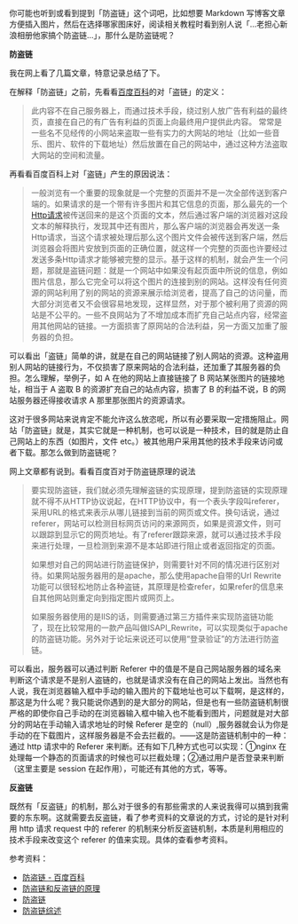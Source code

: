 你可能也听到或看到提到「防盗链」这个词吧，比如想要 Markdown 写博客文章方便插入图片，然后在选择哪家图床好，阅读相关教程时看到别人说「...老担心新浪相册他家搞个防盗链...」，那什么是防盗链呢？

**防盗链**

我在网上看了几篇文章，特意记录总结了下。

在解释「防盗链」之前，先看看[百度百科](https://baike.baidu.com/item/%E9%98%B2%E7%9B%97%E9%93%BE/4944962)的对「盗链」的定义：

> 此内容不在自己服务器上，而通过技术手段，绕过别人放广告有利益的最终页，直接在自己的有广告有利益的页面上向最终用户提供此内容。 常常是一些名不见经传的小网站来盗取一些有实力的大网站的地址（比如一些音乐、图片、软件的下载地址）然后放置在自己的网站中，通过这种方法盗取大网站的空间和流量。

再看看百度百科上对「盗链」产生的原因说法：

> 一般浏览有一个重要的现象就是一个完整的页面并不是一次全部传送到客户端的。如果请求的是一个带有许多图片和其它信息的页面，那么最先的一个[Http请求](https://baike.baidu.com/item/Http%E8%AF%B7%E6%B1%82)被传送回来的是这个页面的文本，然后通过客户端的浏览器对这段文本的解释执行，发现其中还有图片，那么客户端的浏览器会再发送一条Http请求，当这个请求被处理后那么这个图片文件会被传送到客户端，然后浏览器会将图片安放到页面的正确位置，就这样一个完整的页面也许要经过发送多条Http请求才能够被完整的显示。基于这样的机制，就会产生一个问题，那就是盗链问题：就是一个网站中如果没有起页面中所说的信息，例如图片信息，那么它完全可以将这个图片的连接到别的网站。这样没有任何资源的网站利用了别的网站的资源来展示给浏览者，提高了自己的访问量，而大部分浏览者又不会很容易地发现，这样显然，对于那个被利用了资源的网站是不公平的。一些不良网站为了不增加成本而扩充自己站点内容，经常盗用其他网站的链接。一方面损害了原网站的合法利益，另一方面又加重了服务器的负担。

可以看出「盗链」简单的讲，就是在自己的网站链接了别人网站的资源。这种盗用别人网站的链接行为，不仅损害了原来网站的合法利益，还加重了其服务器的负担。怎么理解，举例子，如 A 在他的网站上直接链接了 B 网站某张图片的链接地址，相当于 A 盗取 B 的资源扩充自己的站点内容，损害了 B 的利益不说，B 的网站服务器还得接收请求 A 那里那张图片的资源请求。

这对于很多网站来说肯定不能允许这么放恣呢，所以有必要采取一定措施阻止。网站「防盗链」就是，其实它就是一种机制，也可以说是一种技术，目的就是防止自己网站上的东西（如图片，文件 etc。）被其他用户采用其他的技术手段来访问或者下载。那怎么做到防盗链呢？

网上文章都有说到。看看百度百对于防盗链原理的说法

> 要实现防盗链，我们就必须先理解盗链的实现原理，提到防盗链的实现原理就不得不从HTTP协议说起，在HTTP协议中，有一个表头字段叫referer，采用URL的格式来表示从哪儿链接到当前的网页或文件。换句话说，通过referer，网站可以检测目标网页访问的来源网页，如果是资源文件，则可以跟踪到显示它的网页地址。有了referer跟踪来源，就可以通过技术手段来进行处理，一旦检测到来源不是本站即进行阻止或者返回指定的页面。
>
> 如果想对自己的网站进行防盗链保护，则需要针对不同的情况进行区别对待。如果网站服务器用的是apache，那么使用apache自带的Url Rewrite功能可以很轻松地防止各种盗链，其原理是检查refer，如果refer的信息来自其他网站则重定向到指定图片或网页上。
>
> 如果服务器使用的是IIS的话，则需要通过第三方插件来实现防盗链功能了，现在比较常用的一款产品叫做ISAPI_Rewrite，可以实现类似于apache的防盗链功能。另外对于论坛来说还可以使用“登录验证”的方法进行防盗链。

可以看出，服务器可以通过判断 Referer 中的值是不是自己网站服务器的域名来判断这个请求是不是别人盗链的，也就是请求没有在自己的网站上发出。当然也有人说，我在浏览器输入框中手动的输入图片的下载地址也可以下载啊，是这样的，那这是为什么呢？我只能说你遇到的是大部分的网站，但是也有一些防盗链机制很严格的即使你自己手动的在浏览器输入框中输入也不能看到图片，问题就是对大部分的网站在手动输入请求地址的时候 Referer 是空的（null）,服务器就会认为你是手动的在下载图片，这样服务器是不会去拦截的。——这是防盗链机制中的一种：通过 http 请求中的 Referer 来判断。还有如下几种方式也可以实现：①nginx 在处理每一个静态的页面请求的时候也可以拦截处理；②通过用户是否登录来判断（这里主要是 session 在起作用），可能还有其他的方式，等等。

**反盗链**

既然有「反盗链」的机制，那么对于很多的有那些需求的人来说我得可以搞到我需要的东东啊。这就需要去反盗链，看了参考资料的文章说的方式，讨论的是针对利用 http 请求 request 中的 referer 的机制来分析反盗链机制，本质是利用相应的技术手段来改变这个 referer 的值来实现。具体的查看参考资料。

参考资料：

- [防盗链 - 百度百科](https://baike.baidu.com/item/%E9%98%B2%E7%9B%97%E9%93%BE/4944962)
- [防盗链和反盗链的原理](https://blog.csdn.net/djd1234567/article/details/52210055)
- [防盗链](https://www.jianshu.com/p/c02064db8b5b)
- [防盗链综述](https://cloud.tencent.com/document/product/266/11243)

